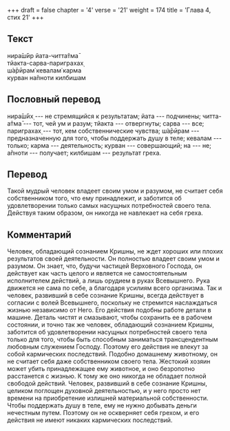 +++
draft = false
chapter = '4'
verse = '21'
weight = 174
title = 'Глава 4, стих 21'
+++
## Текст

нира̄ш́ӣр йата-читта̄тма̄  
тйакта-сарва-париграхах̣  
ш́а̄рӣрам̇ кевалам̇ карма  
курван на̄пноти килбишам

## Пословный перевод

нира̄ш́ӣх̣ --- не стремящийся к результатам; йата --- подчинены; читта-а̄тма̄
--- тот, чей ум и разум; тйакта --- отвергнуты; сарва --- все;
париграхах̣ --- тот, кем собственнические чувства; ш́а̄рӣрам ---
предназначенную для того, чтобы поддержать душу в теле; кевалам ---
только; карма --- деятельность; курван --- совершающий; на --- не;
а̄пноти --- получает; килбишам --- результат греха.

## Перевод

Такой мудрый человек владеет своим умом и разумом, не считает себя
собственником того, что ему принадлежит, и заботится об удовлетворении
только самых насущных потребностей своего тела. Действуя таким образом,
он никогда не навлекает на себя греха.

## Комментарий

Человек, обладающий сознанием Кришны, не ждет хороших или плохих
результатов своей деятельности. Он полностью владеет своим умом и
разумом. Он знает, что, будучи частицей Верховного Господа, он действует
как часть целого и является не самостоятельным исполнителем действий, а
лишь орудием в руках Всевышнего. Рука движется не сама по себе, а
благодаря усилиям всего организма. Так и человек, развивший в себе
сознание Кришны, всегда действует в согласии с волей Всевышнего,
поскольку не стремится наслаждаться жизнью независимо от Него. Его
действия подобны работе детали в машине. Деталь чистят и смазывают,
чтобы сохранить ее в рабочем состоянии, и точно так же человек,
обладающий сознанием Кришны, заботится об удовлетворении насущных
потребностей своего тела только для того, чтобы быть способным
заниматься трансцендентным любовным служением Господу. Поэтому его
действия не влекут за собой кармических последствий. Подобно домашнему
животному, он не считает себя даже собственником своего тела. Жестокий
хозяин может убить принадлежащее ему животное, и оно безропотно
расстанется с жизнью. К тому же оно никогда не обладает полной свободой
действий. Человек, развивший в себе сознание Кришны, целиком поглощен
духовной деятельностью, и у него просто нет времени на приобретение
излишней материальной собственности. Чтобы поддержать душу в теле, ему
не нужно добывать деньги нечестным путем. Поэтому он не оскверняет себя
грехом, и его действия не имеют никаких кармических последствий.
